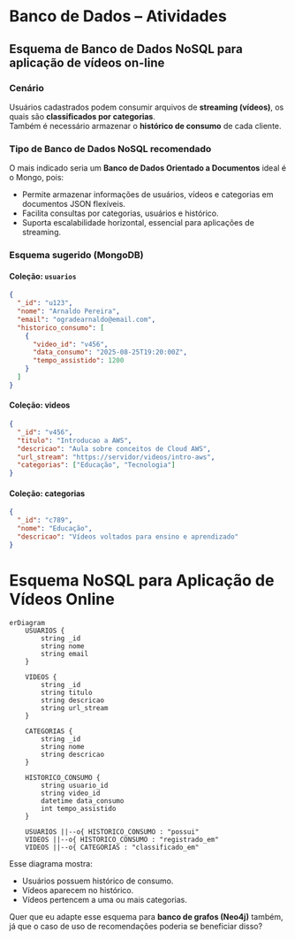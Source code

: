 # Banco de Dados – Atividades

## Esquema de Banco de Dados NoSQL para aplicação de vídeos on-line

### Cenário
Usuários cadastrados podem consumir arquivos de **streaming (vídeos)**, os quais são **classificados por categorias**.  
Também é necessário armazenar o **histórico de consumo** de cada cliente.

### Tipo de Banco de Dados NoSQL recomendado
O mais indicado seria um **Banco de Dados Orientado a Documentos** ideal é o Mongo, pois:
- Permite armazenar informações de usuários, vídeos e categorias em documentos JSON flexíveis.
- Facilita consultas por categorias, usuários e histórico.
- Suporta escalabilidade horizontal, essencial para aplicações de streaming.


### Esquema sugerido (MongoDB)
#### Coleção: `usuarios`
```json
{
  "_id": "u123",
  "nome": "Arnaldo Pereira",
  "email": "ogradearnaldo@email.com",
  "historico_consumo": [
    {
      "video_id": "v456",
      "data_consumo": "2025-08-25T19:20:00Z",
      "tempo_assistido": 1200
    }
  ]
}
```
#### Coleção: videos
```json
{
  "_id": "v456",
  "titulo": "Introducao a AWS",
  "descricao": "Aula sobre conceitos de Cloud AWS",
  "url_stream": "https://servidor/videos/intro-aws",
  "categorias": ["Educação", "Tecnologia"]
}
```
#### Coleção: categorias
```json
{
  "_id": "c789",
  "nome": "Educação",
  "descricao": "Vídeos voltados para ensino e aprendizado"
}

```
# Esquema NoSQL para Aplicação de Vídeos Online

```mermaid
erDiagram
    USUARIOS {
        string _id
        string nome
        string email
    }

    VIDEOS {
        string _id
        string titulo
        string descricao
        string url_stream
    }

    CATEGORIAS {
        string _id
        string nome
        string descricao
    }

    HISTORICO_CONSUMO {
        string usuario_id
        string video_id
        datetime data_consumo
        int tempo_assistido
    }

    USUARIOS ||--o{ HISTORICO_CONSUMO : "possui"
    VIDEOS ||--o{ HISTORICO_CONSUMO : "registrado_em"
    VIDEOS ||--o{ CATEGORIAS : "classificado_em"
```

Esse diagrama mostra:  
- Usuários possuem histórico de consumo.  
- Vídeos aparecem no histórico.  
- Vídeos pertencem a uma ou mais categorias.  

Quer que eu adapte esse esquema para **banco de grafos (Neo4j)** também, já que o caso de uso de recomendações poderia se beneficiar disso?
